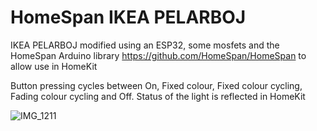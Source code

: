 # HomeSpan IKEA PELARBOJ
IKEA PELARBOJ modified using an ESP32, some mosfets and the HomeSpan Arduino library https://github.com/HomeSpan/HomeSpan to allow use in HomeKit

Button pressing cycles between On, Fixed colour, Fixed colour cycling, Fading colour cycling and Off. Status of the light is reflected in HomeKit 


![IMG_1211](https://github.com/n0rt0nthec4t/HomeSpan-IKEA-PELARBOJ/assets/19759130/ff9a1904-71dc-4826-83d1-4449c17c87bd)
